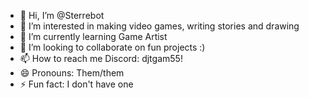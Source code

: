 - 👋 Hi, I’m @Sterrebot
- 👀 I’m interested in making video games, writing stories and drawing
- 🌱 I’m currently learning Game Artist
- 💞️ I’m looking to collaborate on fun projects :)
- 📫 How to reach me Discord: djtgam55!
- 😄 Pronouns: Them/them
- ⚡ Fun fact: I don't have one

<!---
Sterrebot/Sterrebot is a ✨ special ✨ repository because its `README.md` (this file) appears on your GitHub profile.
You can click the Preview link to take a look at your changes.
--->
